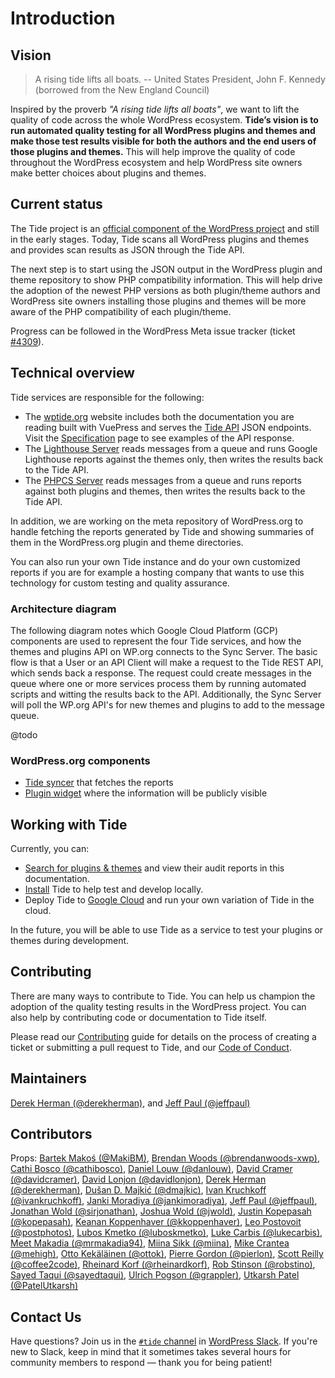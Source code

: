 # Introduction

## Vision

> A rising tide lifts all boats. -- United States President, John F. Kennedy (borrowed from the New England Council)

Inspired by the proverb _"A rising tide lifts all boats"_, we want to lift the quality of code across the whole WordPress ecosystem. **Tide’s vision is to run automated quality testing for all WordPress plugins and themes and make those test results visible for both the authors and the end users of those plugins and themes.** This will help improve the quality of code throughout the WordPress ecosystem and help WordPress site owners make better choices about plugins and themes.

## Current status

The Tide project is an [official component of the WordPress project](https://make.wordpress.org/tide/) and still in the early stages. Today, Tide scans all WordPress plugins and themes and provides scan results as JSON through the Tide API.

The next step is to start using the JSON output in the WordPress plugin and theme repository to show PHP compatibility information. This will help drive the adoption of the newest PHP versions as both plugin/theme authors and WordPress site owners installing those plugins and themes will be more aware of the PHP compatibility of each plugin/theme.

Progress can be followed in the WordPress Meta issue tracker (ticket [#4309](https://meta.trac.wordpress.org/ticket/4309)).

## Technical overview

Tide services are responsible for the following:

* The [wptide.org](../README.md) website includes both the documentation you are reading built with VuePress and serves the [Tide API](services/README.md#api) JSON endpoints. Visit the [Specification](specification/README.md) page to see examples of the API response.
* The [Lighthouse Server](services/README.md#lighthouse-server) reads messages from a queue and runs Google Lighthouse reports against the themes only, then writes the results back to the Tide API.
* The [PHPCS Server](services/README.md#phpcs-server) reads messages from a queue and runs reports against both plugins and themes, then writes the results back to the Tide API.

In addition, we are working on the meta repository of WordPress.org to handle fetching the reports generated by Tide and showing summaries of them in the WordPress.org plugin and theme directories.

You can also run your own Tide instance and do your own customized reports if you are for example a hosting company that wants to use this technology for custom testing and quality assurance.

### Architecture diagram

The following diagram notes which Google Cloud Platform (GCP) components are used to represent the four Tide services, and how the themes and plugins API on WP.org connects to the Sync Server. The basic flow is that a User or an API Client will make a request to the Tide REST API, which sends back a response. The request could create messages in the queue where one or more services process them by running automated scripts and witting the results back to the API. Additionally, the Sync Server will poll the WP.org API's for new themes and plugins to add to the message queue.

@todo

### WordPress.org components

* [Tide syncer](https://meta.trac.wordpress.org/browser/sites/trunk/wordpress.org/public_html/wp-content/plugins/plugin-directory/jobs/class-tide-sync.php) that fetches the reports
* [Plugin widget](https://meta.trac.wordpress.org/browser/sites/trunk/wordpress.org/public_html/wp-content/plugins/plugin-directory/widgets/class-meta.php) where the information will be publicly visible

## Working with Tide

Currently, you can:

* [Search for plugins & themes](search/README.md) and view their audit reports in this documentation.
* [Install](installation/) Tide to help test and develop locally.
* Deploy Tide to [Google Cloud](google-cloud/) and run your own variation of Tide in the cloud.

In the future, you will be able to use Tide as a service to test your plugins or themes during development.

## Contributing

There are many ways to contribute to Tide. You can help us champion the adoption of the quality testing results in the WordPress project. You can also help by contributing code or documentation to Tide itself.

Please read our [Contributing](contributing/README.md) guide for details on the process of creating a ticket or submitting a pull request to Tide, and our [Code of Conduct](code-of-conduct/README.md).

## Maintainers

[Derek Herman (@derekherman)](https://github.com/derekherman), and
[Jeff Paul (@jeffpaul)](https://github.com/jeffpaul)

## Contributors

Props: [Bartek Makoś (@MakiBM)](https://github.com/MakiBM),
[Brendan Woods (@brendanwoods-xwp)](https://github.com/brendanwoods-xwp),
[Cathi Bosco (@cathibosco)](https://github.com/cathibosco),
[Daniel Louw (@danlouw)](https://github.com/danlouw),
[David Cramer (@davidcramer)](https://github.com/davidcramer),
[David Lonjon (@davidlonjon)](https://github.com/davidlonjon),
[Derek Herman (@derekherman)](https://github.com/derekherman),
[Dušan D. Majkić (@dmajkic)](https://github.com/dmajkic),
[Ivan Kruchkoff (@ivankruchkoff)](https://github.com/ivankruchkoff),
[Janki Moradiya (@jankimoradiya)](https://github.com/jankimoradiya),
[Jeff Paul (@jeffpaul)](https://github.com/jeffpaul),
[Jonathan Wold (@sirjonathan)](https://github.com/sirjonathan),
[Joshua Wold (@jwold)](https://github.com/jwold),
[Justin Kopepasah (@kopepasah)](https://github.com/kopepasah),
[Keanan Koppenhaver (@kkoppenhaver)](https://github.com/kkoppenhaver),
[Leo Postovoit (@postphotos)](https://github.com/postphotos),
[Lubos Kmetko (@luboskmetko)](https://github.com/luboskmetko),
[Luke Carbis (@lukecarbis)](https://github.com/lukecarbis),
[Meet Makadia (@mrmakadia94)](https://github.com/mrmakadia94),
[Miina Sikk (@miina)](https://github.com/miina),
[Mike Crantea (@mehigh)](https://github.com/mehigh),
[Otto Kekäläinen (@ottok)](https://github.com/ottok),
[Pierre Gordon (@pierlon)](https://github.com/pierlon),
[Scott Reilly (@coffee2code)](https://github.com/coffee2code),
[Rheinard Korf (@rheinardkorf)](https://github.com/rheinardkorf),
[Rob Stinson (@robstino)](https://github.com/robstino),
[Sayed Taqui (@sayedtaqui)](https://github.com/sayedtaqui),
[Ulrich Pogson (@grappler)](https://github.com/grappler),
[Utkarsh Patel (@PatelUtkarsh)](https://github.com/PatelUtkarsh)

## Contact Us

Have questions? Join us in the [`#tide` channel](https://wordpress.slack.com/messages/C7TK8FBUJ/) in [WordPress Slack](https://make.wordpress.org/chat/). If you're new to Slack, keep in mind that it sometimes takes several hours for community members to respond — thank you for being patient!

